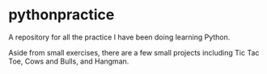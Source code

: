 # pythonpractice

A repository for all the practice I have been doing learning Python.

Aside from small exercises, there are a few small projects including Tic Tac Toe, Cows and Bulls, and Hangman.
